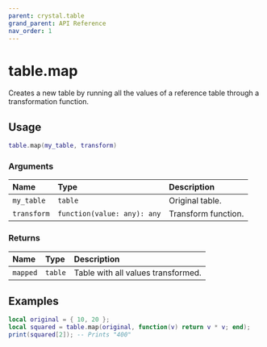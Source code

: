 ```yaml
---
parent: crystal.table
grand_parent: API Reference
nav_order: 1
---
```


# table.map

Creates a new table by running all the values of a reference table through a transformation function.

## Usage

```lua
table.map(my_table, transform)
```

### Arguments

| Name        | Type                        | Description         |
| :---------- | :-------------------------- | :------------------ |
| `my_table`  | `table`                     | Original table.     |
| `transform` | `function(value: any): any` | Transform function. |

### Returns

| Name     | Type    | Description                        |
| :------- | :------ | :--------------------------------- |
| `mapped` | `table` | Table with all values transformed. |

## Examples

```lua
local original = { 10, 20 };
local squared = table.map(original, function(v) return v * v; end);
print(squared[2]); -- Prints "400"
```
